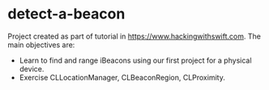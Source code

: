 # detect-a-beacon

Project created as part of tutorial in https://www.hackingwithswift.com. The main objectives are:

 - Learn to find and range iBeacons using our first project for a physical device.
 - Exercise CLLocationManager, CLBeaconRegion, CLProximity.
